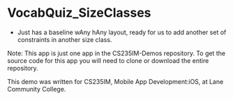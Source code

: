 
# VocabQuiz_SizeClasses
- Just has a baseline wAny hAny layout, ready for us to add another set of constraints in another size class.


Note: This app is just one app in the CS235IM-Demos repository. To get the source code for this app you will need to clone or download the entire repository.

This demo was written for CS235IM, Mobile App Development:iOS, at Lane Community College.
